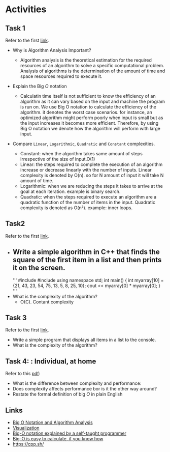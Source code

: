 # Activities

## Task 1

Refer to the first [link](#links).

- Why is Algorithm Analysis Important?
  - Algorithm analysis is the theoretical estimation for the required resources of an algorithm to solve a specific computational problem. Analysis of algorithms is the determination of the amount of time and space resources required to execute it.
  
- Explain the Big $O$ notation
  - Calculatin time itself is not sufficient to know the efficiency of an algorithm as it can vary based on the input and machine the program is run on. We use Big O notation to calculate the efficiency of the algorithm. it denotes the worst case scenarios. for instance, an optimized algorithm might perform poorly when input is small but as the input increases it becomes more efficient. Therefore, by using Big O notation we denote how the algorithm will perform with large input.
- Compare `Linear`, `Logarithmic`, `Quadratic` and `Constant` complexities.
  - Constant: when the algorithm takes same amount of steps irrespective of the size of input.O(1)
  - Linear: the steps required to complete the execution of an algorithm increase or decrease linearly with the number of inputs. Linear complexity is denoted by O(n). so for N amount of input it will take N amount of time. 
  - Logarithmic: when we are reducing the steps it takes to arrive at the goal at each iteration. example is binary search.
  - Quadratic: when the steps required to execute an algorithm are a quadratic function of the number of items in the input. Quadratic complexity is denoted as O(n²). example: inner loops. 

## Task2

Refer to the first [link](#links).

- Write a simple algorithm in C++ that finds the square of the first item in a list and then prints it on the screen.
  -
  '''
  #include <iostream>
    #include <string>
    using namespace std;
int main()
{
    int myarray[10] = {21, 43, 23, 54, 75, 13, 5, 8, 25, 10};
    cout << myarray[0] * myarray[0];
}
  '''
- What is the complexity of the algorithm?
  - O(C). Contant complexity

## Task 3

Refer to the first [link](#links).

- Write a simple program that displays all items in a list to the console.
- What is the complexity of the algorithm?

## Task 4: : Individual, at home

Refer to this [pdf](./big_o.pdf):

- What is the difference between complexity and performance:
- Does complexity affects performance bor is it the other way around?
- Restate the formal definition of big $O$ in plain English

## Links

- [Big O Notation and Algorithm Analysis ](https://stackabuse.com/big-o-notation-and-algorithm-analysis-with-python-examples/)
- [Visualization](https://www.cs.usfca.edu/~galles/visualization/Search.html)
- [Big-O notation explained by a self-taught programmer](https://justin.abrah.ms/computer-science/big-o-notation-explained.html)
- [Big-O is easy to calculate, if you know how](https://justin.abrah.ms/computer-science/how-to-calculate-big-o.html)
- https://cpp.sh/

